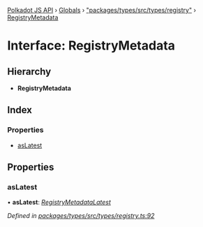 [Polkadot JS API](../README.md) › [Globals](../globals.md) › ["packages/types/src/types/registry"](../modules/_packages_types_src_types_registry_.md) › [RegistryMetadata](_packages_types_src_types_registry_.registrymetadata.md)

# Interface: RegistryMetadata

## Hierarchy

* **RegistryMetadata**

## Index

### Properties

* [asLatest](_packages_types_src_types_registry_.registrymetadata.md#aslatest)

## Properties

###  asLatest

• **asLatest**: *[RegistryMetadataLatest](_packages_types_src_types_registry_.registrymetadatalatest.md)*

*Defined in [packages/types/src/types/registry.ts:92](https://github.com/polkadot-js/api/blob/b56c1a828/packages/types/src/types/registry.ts#L92)*
